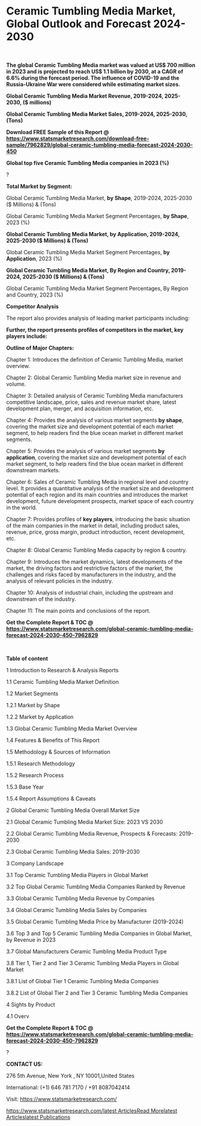<h1>Ceramic Tumbling Media Market, Global Outlook and Forecast 2024-2030</h1><br/><p><strong>The global Ceramic Tumbling Media market was valued at US$ 700 million in 2023 and is projected to reach US$ 1.1 billion by 2030, at a <strong>CAGR</strong> of 6.6% during the forecast period. The influence of COVID-19 and the Russia-Ukraine War were considered while estimating market sizes.</strong></p>
 
 
 
 <p><strong>Global Ceramic Tumbling Media Market Revenue, 2019-2024, 2025-2030, ($ millions)</strong></p>
 
 
 
 <p><strong>Global Ceramic Tumbling Media Market Sales, 2019-2024, 2025-2030, (Tons)</strong></p>
 
 
 
 <p><strong>Download FREE Sample of this Report @ <a href="https://www.statsmarketresearch.com/download-free-sample/7962829/global-ceramic-tumbling-media-forecast-2024-2030-450">https://www.statsmarketresearch.com/download-free-sample/7962829/global-ceramic-tumbling-media-forecast-2024-2030-450</a></strong></p>
 
 
 
 <p><strong>Global top five Ceramic Tumbling Media companies in 2023 (%)</strong></p>
 
 
 
 <p>? </p>
 
 
 
 <p><strong>Total Market by Segment:</strong></p>
 
 
 
 <p>Global Ceramic Tumbling Media Market, <strong>by Shape</strong>, 2019-2024, 2025-2030 ($ Millions) & (Tons)</p>
 
 
 
 <p>Global Ceramic Tumbling Media Market Segment Percentages, <strong>by Shape</strong>, 2023 (%)</p>
 
 
 
 <p><strong>Global Ceramic Tumbling Media Market, <strong>by Application</strong>, 2019-2024, 2025-2030 ($ Millions) & (Tons)</strong></p>
 
 
 
 <p>Global Ceramic Tumbling Media Market Segment Percentages, <strong>by Application</strong>, 2023 (%)</p>
 
 
 
 <p><strong>Global Ceramic Tumbling Media Market, By Region and Country, 2019-2024, 2025-2030 ($ Millions) & (Tons)</strong></p>
 
 
 
 <p>Global Ceramic Tumbling Media Market Segment Percentages, By Region and Country, 2023 (%)</p>
 
 
 
 <p><strong>Competitor Analysis</strong></p>
 
 
 
 <p>The report also provides analysis of leading market participants including:</p>
 
 
 
 <p><strong>Further, the report presents profiles of competitors in the market, <strong>key players</strong> include:</strong></p>
 
 
 
 <p><strong>Outline of Major Chapters:</strong></p>
 
 
 
 <p>Chapter 1: Introduces the definition of Ceramic Tumbling Media, market overview.</p>
 
 
 
 <p>Chapter 2: Global Ceramic Tumbling Media market size in revenue and volume.</p>
 
 
 
 <p>Chapter 3: Detailed analysis of Ceramic Tumbling Media manufacturers competitive landscape, price, sales and revenue market share, latest development plan, merger, and acquisition information, etc.</p>
 
 
 
 <p>Chapter 4: Provides the analysis of various market segments <strong>by shape</strong>, covering the market size and development potential of each market segment, to help readers find the blue ocean market in different market segments.</p>
 
 
 
 <p>Chapter 5: Provides the analysis of various market segments <strong>by application</strong>, covering the market size and development potential of each market segment, to help readers find the blue ocean market in different downstream markets.</p>
 
 
 
 <p>Chapter 6: Sales of Ceramic Tumbling Media in regional level and country level. It provides a quantitative analysis of the market size and development potential of each region and its main countries and introduces the market development, future development prospects, market space of each country in the world.</p>
 
 
 
 <p>Chapter 7: Provides profiles of <strong>key players</strong>, introducing the basic situation of the main companies in the market in detail, including product sales, revenue, price, gross margin, product introduction, recent development, etc.</p>
 
 
 
 <p>Chapter 8: Global Ceramic Tumbling Media capacity by region & country.</p>
 
 
 
 <p>Chapter 9: Introduces the market dynamics, latest developments of the market, the driving factors and restrictive factors of the market, the challenges and risks faced by manufacturers in the industry, and the analysis of relevant policies in the industry.</p>
 
 
 
 <p>Chapter 10: Analysis of industrial chain, including the upstream and downstream of the industry.</p>
 
 
 
 <p>Chapter 11: The main points and conclusions of the report.</p>
 
 
 
 <div><b>Get the Complete Report & TOC @ <a href="https://www.statsmarketresearch.com/global-ceramic-tumbling-media-forecast-2024-2030-450-7962829">https://www.statsmarketresearch.com/global-ceramic-tumbling-media-forecast-2024-2030-450-7962829</a></b></div>
 
 
 
 <p><br />
 
 <b>Table of content</b></p>
 
 
 
 <p>1 Introduction to Research & Analysis Reports<br />
 
 1.1 Ceramic Tumbling Media Market Definition<br />
 
 1.2 Market Segments<br />
 
 1.2.1 Market by Shape<br />
 
 1.2.2 Market by Application<br />
 
 1.3 Global Ceramic Tumbling Media Market Overview<br />
 
 1.4 Features & Benefits of This Report<br />
 
 1.5 Methodology & Sources of Information<br />
 
 1.5.1 Research Methodology<br />
 
 1.5.2 Research Process<br />
 
 1.5.3 Base Year<br />
 
 1.5.4 Report Assumptions & Caveats<br />
 
 2 Global Ceramic Tumbling Media Overall Market Size<br />
 
 2.1 Global Ceramic Tumbling Media Market Size: 2023 VS 2030<br />
 
 2.2 Global Ceramic Tumbling Media Revenue, Prospects & Forecasts: 2019-2030<br />
 
 2.3 Global Ceramic Tumbling Media Sales: 2019-2030<br />
 
 3 Company Landscape<br />
 
 3.1 Top Ceramic Tumbling Media Players in Global Market<br />
 
 3.2 Top Global Ceramic Tumbling Media Companies Ranked by Revenue<br />
 
 3.3 Global Ceramic Tumbling Media Revenue by Companies<br />
 
 3.4 Global Ceramic Tumbling Media Sales by Companies<br />
 
 3.5 Global Ceramic Tumbling Media Price by Manufacturer (2019-2024)<br />
 
 3.6 Top 3 and Top 5 Ceramic Tumbling Media Companies in Global Market, by Revenue in 2023<br />
 
 3.7 Global Manufacturers Ceramic Tumbling Media Product Type<br />
 
 3.8 Tier 1, Tier 2 and Tier 3 Ceramic Tumbling Media Players in Global Market<br />
 
 3.8.1 List of Global Tier 1 Ceramic Tumbling Media Companies<br />
 
 3.8.2 List of Global Tier 2 and Tier 3 Ceramic Tumbling Media Companies<br />
 
 4 Sights by Product<br />
 
 4.1 Overv</p>
 
 
 
 <div><b>Get the Complete Report & TOC @ <a href="https://www.statsmarketresearch.com/global-ceramic-tumbling-media-forecast-2024-2030-450-7962829">https://www.statsmarketresearch.com/global-ceramic-tumbling-media-forecast-2024-2030-450-7962829</a></b></div>
 
 
 
 <p>? </p>
 
 
 
 <p><b>CONTACT US:</b><br />
 
 276 5th Avenue, New York , NY 10001,United States<br />
 
 International: (+1) 646 781 7170 / +91 8087042414<br />
 
 Visit: <a href="https://www.statsmarketresearch.com/">https://www.statsmarketresearch.com/</a><br />
 
 <a href="https://gyeongbokgung.com">https://www.statsmarketresearch.com/</a><a href="https://hallyeomaritime.com">latest Articles</a><a href="https://jingwansa.com">Read More</a><a href="https://nguoiviet.jp/">latest Articles</a><a href="https://www.intelmarketresearch.com/">latest Publications</a></p>